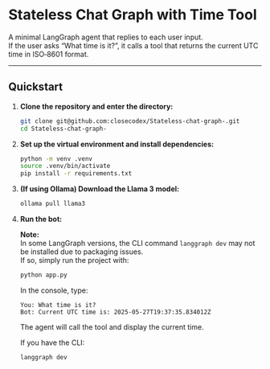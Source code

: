 # Stateless Chat Graph with Time Tool

A minimal LangGraph agent that replies to each user input.  
If the user asks “What time is it?”, it calls a tool that returns the current UTC time in ISO‑8601 format.

---

## Quickstart

1. **Clone the repository and enter the directory:**

    ```bash
    git clone git@github.com:closecodex/Stateless-chat-graph-.git
    cd Stateless-chat-graph-
    ```

2. **Set up the virtual environment and install dependencies:**

    ```bash
    python -m venv .venv
    source .venv/bin/activate
    pip install -r requirements.txt
    ```

3. **(If using Ollama) Download the Llama 3 model:**

    ```bash
    ollama pull llama3
    ```

4. **Run the bot:**

    **Note:**  
    In some LangGraph versions, the CLI command `langgraph dev` may not be installed due to packaging issues.  
    If so, simply run the project with:

    ```bash
    python app.py
    ```

    In the console, type:

    ```
    You: What time is it?
    Bot: Current UTC time is: 2025-05-27T19:37:35.834012Z
    ```

    The agent will call the tool and display the current time.

    If you have the CLI:

    ```bash
    langgraph dev
    ```

